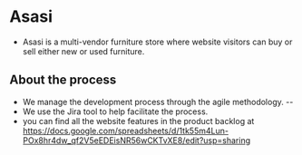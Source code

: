 # Asasi
- Asasi is a multi-vendor furniture store where website visitors can buy or sell either new or used furniture.
## About the process
- We manage the development process through the agile methodology. --
- We use the Jira tool to help facilitate the process.
- you can find all the website features in the product backlog at https://docs.google.com/spreadsheets/d/1tk55m4Lun-POx8hr4dw_qf2V5eEDEisNR56wCKTvXE8/edit?usp=sharing
